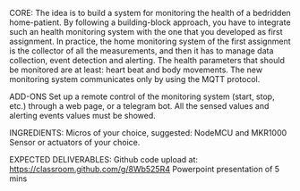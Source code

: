 CORE:
The idea is to build a system for monitoring the health of a bedridden home-patient. By following a building-block approach, you have to integrate such an health monitoring system with the one that you developed as first assignment. In practice, the home monitoring system of the first assignment is the collector of all the measurements, and then it has to manage data collection, event detection and alerting. The health parameters that should be monitored are at least: heart beat and body movements.  The new monitoring system communicates only by using the MQTT protocol. 


ADD-ONS
Set up a remote control of the monitoring system (start, stop, etc.) through a web page, or a telegram bot. All the sensed values and alerting events values must be showed.


INGREDIENTS:
Micros of your choice, suggested: NodeMCU and MKR1000
Sensor or actuators of your choice.

EXPECTED DELIVERABLES:
Github code upload at: https://classroom.github.com/g/8Wb525R4
Powerpoint presentation of 5 mins

